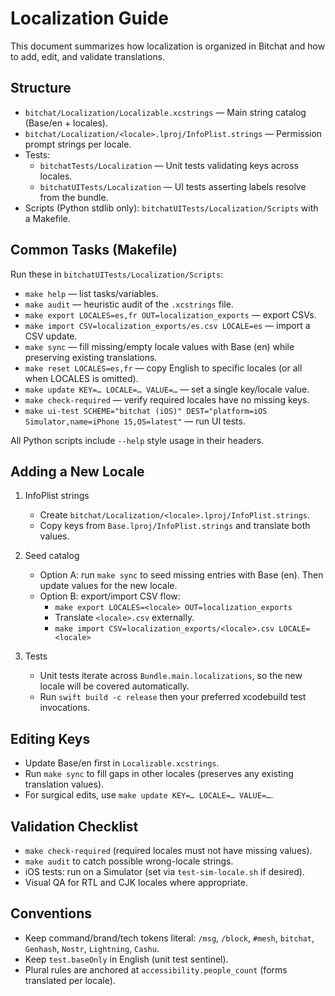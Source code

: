 # Localization Guide

This document summarizes how localization is organized in Bitchat and how to add, edit, and validate translations.

## Structure

- `bitchat/Localization/Localizable.xcstrings` — Main string catalog (Base/en + locales).
- `bitchat/Localization/<locale>.lproj/InfoPlist.strings` — Permission prompt strings per locale.
- Tests:
  - `bitchatTests/Localization` — Unit tests validating keys across locales.
  - `bitchatUITests/Localization` — UI tests asserting labels resolve from the bundle.
- Scripts (Python stdlib only): `bitchatUITests/Localization/Scripts` with a Makefile.

## Common Tasks (Makefile)

Run these in `bitchatUITests/Localization/Scripts`:

- `make help` — list tasks/variables.
- `make audit` — heuristic audit of the `.xcstrings` file.
- `make export LOCALES=es,fr OUT=localization_exports` — export CSVs.
- `make import CSV=localization_exports/es.csv LOCALE=es` — import a CSV update.
- `make sync` — fill missing/empty locale values with Base (en) while preserving existing translations.
- `make reset LOCALES=es,fr` — copy English to specific locales (or all when LOCALES is omitted).
- `make update KEY=… LOCALE=… VALUE=…` — set a single key/locale value.
- `make check-required` — verify required locales have no missing keys.
- `make ui-test SCHEME="bitchat (iOS)" DEST="platform=iOS Simulator,name=iPhone 15,OS=latest"` — run UI tests.

All Python scripts include `--help` style usage in their headers.

## Adding a New Locale

1) InfoPlist strings
   - Create `bitchat/Localization/<locale>.lproj/InfoPlist.strings`.
   - Copy keys from `Base.lproj/InfoPlist.strings` and translate both values.

2) Seed catalog
   - Option A: run `make sync` to seed missing entries with Base (en). Then update values for the new locale.
   - Option B: export/import CSV flow:
     - `make export LOCALES=<locale> OUT=localization_exports`
     - Translate `<locale>.csv` externally.
     - `make import CSV=localization_exports/<locale>.csv LOCALE=<locale>`

3) Tests
   - Unit tests iterate across `Bundle.main.localizations`, so the new locale will be covered automatically.
   - Run `swift build -c release` then your preferred xcodebuild test invocations.

## Editing Keys

- Update Base/en first in `Localizable.xcstrings`.
- Run `make sync` to fill gaps in other locales (preserves any existing translation values).
- For surgical edits, use `make update KEY=… LOCALE=… VALUE=…`.

## Validation Checklist

- `make check-required` (required locales must not have missing values).
- `make audit` to catch possible wrong-locale strings.
- iOS tests: run on a Simulator (set via `test-sim-locale.sh` if desired).
- Visual QA for RTL and CJK locales where appropriate.

## Conventions

- Keep command/brand/tech tokens literal: `/msg`, `/block`, `#mesh`, `bitchat`, `Geohash`, `Nostr`, `Lightning`, `Cashu`.
- Keep `test.baseOnly` in English (unit test sentinel).
- Plural rules are anchored at `accessibility.people_count` (forms translated per locale).
